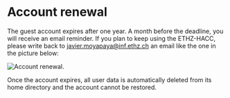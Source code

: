 # Account renewal

The guest account expires after one year. A month before the deadline, you will receive an email reminder. If you plan to keep using the ETHZ-HACC, please write back to javier.moyapaya@inf.ethz.ch an email like the one in the picture below:

![Account renewal.](./account-renewal.png "Account renewal.")

Once the account expires, all user data is automatically deleted from its home directory and the account cannot be restored.
